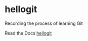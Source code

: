 # hellogit
Recording the process of learning Git


Read the Docs [hellogit](https://meigit.readthedocs.io/en/latest/index.html "https://meigit.readthedocs.io/en/latest/index.html")
